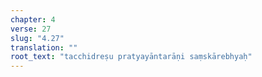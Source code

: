 ```yaml
---
chapter: 4
verse: 27
slug: "4.27"
translation: ""
root_text: "tacchidreṣu pratyayāntarāṇi saṃskārebhyaḥ"
---
```


